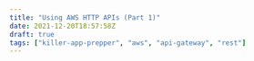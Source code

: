 ```yaml
---
title: "Using AWS HTTP APIs (Part 1)"
date: 2021-12-20T18:57:58Z
draft: true
tags: ["killer-app-prepper", "aws", "api-gateway", "rest"]
---
```



